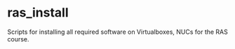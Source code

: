 ras_install
===========

Scripts for installing all required software on Virtualboxes, NUCs for the RAS course.
